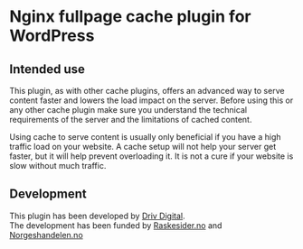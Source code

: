 # Nginx fullpage cache plugin for WordPress

## Intended use
This plugin, as with other cache plugins, offers an advanced way to serve content faster and lowers the load impact on the server.
Before using this or any other cache plugin make sure you understand the technical requirements of the server and the limitations of cached content.

Using cache to serve content is usually only beneficial if you have a high traffic load on your website.
A cache setup will not help your server get faster, but it will help prevent overloading it.
It is not a cure if your website is slow without much traffic.

## Development
This plugin has been developed by [Driv Digital](https://www.drivdigital.no).  
The development has been funded by [Raskesider.no](https://www.raskesider.no) and [Norgeshandelen.no](https://www.norgeshandelen.no)